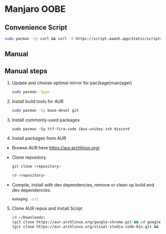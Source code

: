 # Manjaro OOBE

## Convenience Script

```sh
sudo pacman -Sy curl && curl -O https://script.aaanh.app/static/scripts/manjaro-oobe.sh && bash ./manjaro-oobe.sh
```

## Manual

## Manual steps

1. Update and choose optimal mirror for pac(kage)man(ager)

    ```zsh
    sudo pacman -Syyu
    ```

2. Install build tools for AUR

    ```zsh
    sudo pacman -Sy base-devel git
    ```

3. Install commonly-used packages

    ```
    sudo pacman -Sy ttf-fira-code ibus-unikey zsh discord
    ```

4. Install packages from AUR

- Browse AUR here <https://aur.archlinux.org/>

- Clone repository

    ```zsh
    git clone <repository>
    ```

    ```zsh
    cd <repository>
    ```

- Compile, install with dev dependencies, remove or clean up build and dev dependencies.

    ```zsh
    makepkg -sri
    ```

5. Clone AUR repos and Install Script

    ```sh
    cd ~/Downloads\
    (git clone https://aur.archlinux.org/google-chrome.git && cd google-chrome && makepkg -sri ./google-chrome/)\
    (git clone https://aur.archlinux.org/visual-studio-code-bin.git && cd visual-studio-code-bin && makepkg -sri ./visual-studio-code-bin/)
    ```